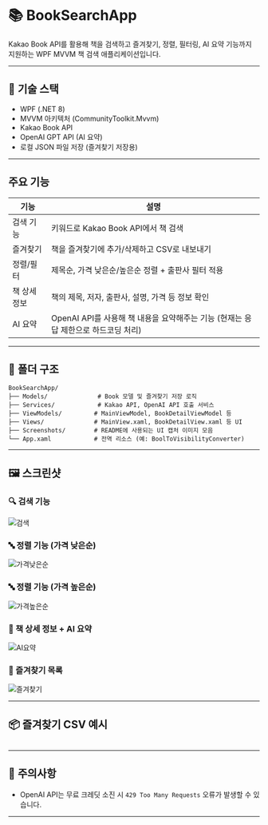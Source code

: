 # 📚 BookSearchApp

Kakao Book API를 활용해 책을 검색하고 즐겨찾기, 정렬, 필터링, AI 요약 기능까지 지원하는 WPF MVVM 책 검색 애플리케이션입니다.

---

## 🔧 기술 스택

* WPF (.NET 8)
* MVVM 아키텍처 (CommunityToolkit.Mvvm)
* Kakao Book API
* OpenAI GPT API (AI 요약)
* 로컬 JSON 파일 저장 (즐겨찾기 저장용)
  
---

##  주요 기능

| 기능         | 설명                                                   |
| ---------- | ---------------------------------------------------- |
|  검색 기능   | 키워드로 Kakao Book API에서 책 검색                           |
|  즐겨찾기    | 책을 즐겨찾기에 추가/삭제하고 CSV로 내보내기                           |
|  정렬/필터   | 제목순, 가격 낮은순/높은순 정렬 + 출판사 필터 적용                       |
|  책 상세 정보 | 책의 제목, 저자, 출판사, 설명, 가격 등 정보 확인                       |
|  AI 요약   | OpenAI API를 사용해 책 내용을 요약해주는 기능 (현재는 응답 제한으로 하드코딩 처리) |

---

## 📁 폴더 구조

```
BookSearchApp/
├── Models/              # Book 모델 및 즐겨찾기 저장 로직
├── Services/            # Kakao API, OpenAI API 호출 서비스
├── ViewModels/         # MainViewModel, BookDetailViewModel 등
├── Views/              # MainView.xaml, BookDetailView.xaml 등 UI
├── Screenshots/        # README에 사용되는 UI 캡처 이미지 모음
└── App.xaml            # 전역 리소스 (예: BoolToVisibilityConverter)
```

---

## 🖼️ 스크린샷

### 🔍 검색 기능

![검색](Screenshots/검색.png)

### 🔤 정렬 기능 (가격 낮은순)

![가격낮은순](Screenshots/가격낮은순정렬.png)

### 🔤 정렬 기능 (가격 높은순)

![가격높은순](Screenshots/가격높은순정렬.png)

### 📄 책 상세 정보 + AI 요약

![AI요약](Screenshots/Ai요약.png)

### 🌟 즐겨찾기 목록

![즐겨찾기](Screenshots/즐겨찾기.png)

---

## 📦 즐겨찾기 CSV 예시

```
```

---

## 🚧 주의사항

* OpenAI API는 무료 크레딧 소진 시 `429 Too Many Requests` 오류가 발생할 수 있습니다.

---

